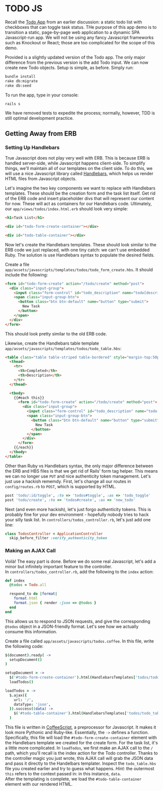 # TODO JS
Recall the [Todo App](https://github.com/saasbook/CS169-Todo) from an earlier discussion: a static todo list with checkboxes that can toggle task status. THe purpose of this app demo is to transition a static, page-by-page web application to a dynamic SPA Javascript-run app.
We will not be using any fancy Javascript frameworks such as Knockout or React; those are too complicated for the scope of this demo.

Provided is a slightly updated version of the Todo app. The only major difference from the previous version is the add Todo input. We can now create new Todo objects.
Setup is simple, as before. Simply run:
```bash
bundle install
rake db:migrate
rake db:seed
```

To run the app, type in your console:
```bash
rails s
```

We have removed tests to expedite the process; normally, however, TDD is still optimal development practice.

## Getting Away from ERB

### Setting Up Handlebars
True Javascript does not play very well with ERB. This is because ERB is handled server-side, while Javascript happens client-side. To simplify things, we'll maintain all of our templates on the client side. To do this, we will use a nice Javascript library called [Handlebars](http://handlebarsjs.com/), which helps us render HTML files from Javascript objects.

Let's imagine the two key components we want to replace with Handlebars templates. These should be the creation form and the task list itself. Get rid of the ERB code and insert placeholder divs that will represent our content for now. These will act as containers for our Handlebars code.
Ultimately, our `app/views/todos/index.html.erb` should look very simple:
```html
<h1>Task List</h1>

<div id="todo-form-create-container"></div>

<div id="todo-table-container"></div>
```

Now let's create the Handlebars templates. These should look similar to the ERB code we just replaced, with one tiny catch: we can't use embedded Ruby. The solution is use Handlebars syntax to populate the desired fields.

Create a file `app/assets/javascripts/templates/todos/todo_form_create.hbs`. It should include the following:
```html
<form id="todo-form-create" action="/todo/create" method="post">
  <div class="input-group">
    <input class="form-control" id="todo_description" name="todo[description]" type="text">
    <span class="input-group-btn">
      <button class="btn btn-default" name="button" type="submit">
        New Task
      </button>
    </span>
  </div>
</form>
```
This should look pretty similar to the old ERB code.

Likewise, create the Handlebars table template `app/assets/javascripts/templates/todos/todo_table.hbs`:
```html
<table class="table table-striped table-bordered" style="margin-top:50px;">
  <thead>
    <tr>
      <th>Completed</th>
      <th>Description</th>
    </tr>
  </thead>

  <tbody>
    {{#each this}}
      <form id="todo-form-create" action="/todo/create" method="post">
        <div class="input-group">
          <input class="form-control" id="todo_description" name="todo[description]" type="text">
          <span class="input-group-btn">
            <button class="btn btn-default" name="button" type="submit">
              New Task
            </button>
          </span>
        </div>
      </form>
    {{/each}}
  </tbody>
</table>
```

Other than Ruby vs Handlebars syntax, the only major difference between the ERB and HBS files is that we get rid of Rails' form tag helper. This means we can no longer use `PUT` and nice authenticity token management.
Let's just use a hackish rememdy. First, let's change all our routes in `config/routes.rb` to `POST`, which is supported by HTML.
```ruby
post 'todo/:id/toggle', :to => 'todos#toggle', :as => 'todo_toggle'
post 'todo/create', :to => 'todos#create', :as => 'new_todo'
```

Next (and even more hackish), let's just forgo authenticity tokens. This is probably fine for your dev environment - hopefully nobody tries to hack your silly task list. In `controllers/todos_controller.rb`, let's just add one line:
```ruby
class TodosController < ApplicationController
  skip_before_filter :verify_authenticity_token
```

### Making an AJAX Call

Voilà! The easy part is done. Before we do some real Javascript, let's add a minor but infinitely important feature to the controller.  
In `controllers/todos_controller.rb`, add the following to the `index` action:
```ruby
def index
  @todos = Todo.all

  respond_to do |format|
    format.html
    format.json { render :json => @todos }
  end
end
```
This allows us to respond to JSON requests, and give the corresponding `@todos` object in a JSON-friendly format. Let's see how we actually consume this information.

Create a file called `app/assets/javascripts/todos.coffee`. In this file, write the following code:
```coffee
$(document).ready( ->
  setupDocument()
)

setupDocument = ->
  $('#todo-form-create-container').html(HandlebarsTemplates['todos/todo_form_create']())
  loadTodos()

loadTodos = ->
  $.ajax({
    url: '/',
    dataType: 'json',
  }).success((data) ->
    $('#todo-table-container').html(HandlebarsTemplates['todos/todo_table'](data))
  )
```
This file is written in [CoffeeScript](http://coffeescript.org/), a preprocessor for Javascript. It makes it look more Pythonic and Ruby-like. Essentially, the `->` defines a function.  
Specifically, this file will load the `#todo-form-create-container` element with the Handlebars template we created for the create form. For the task list, it's a little more complicated. In `loadTodos`, we first make an AJAX call to the `/` path, which you'll recall is the index action for the Todo controller.
Thanks to the controller magic you just wrote, this AJAX call will grab the JSON data and pass it directly to the Handelbars templater. Inspect the `todo_table.hbs` file you created earlier and try to guess what happens. *Hint:* the outermost `this` refers to the context passed in: in this instance, `data`.  
After the templating is complete, we load the `#todo-table-container` element with our rendered HTML.
